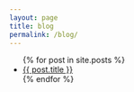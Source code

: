 ```yaml
---
layout: page
title: blog
permalink: /blog/
---
```

<div class="row">
 <ul style="list-style-tipe:none">
 {% for post in site.posts %}
  <li>
   <a href="{{ post.url }}">{{ post.title }}</a>
  </li>
 {% endfor %}
 </ul>
</div>

